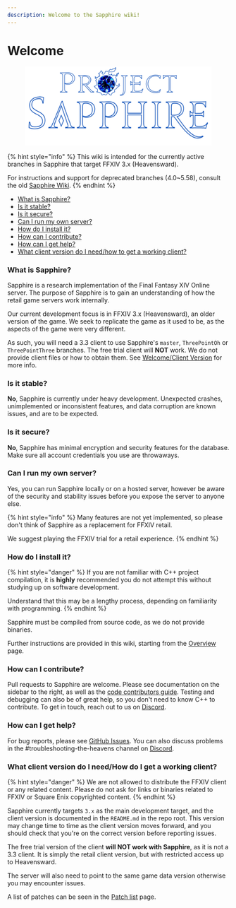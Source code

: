 ```yaml
---
description: Welcome to the Sapphire wiki!
---
```


# Welcome

<figure><img src=".gitbook/assets/sapphire_logo.png" alt=""><figcaption></figcaption></figure>

{% hint style="info" %}
This wiki is intended for the currently active branches in Sapphire that target FFXIV 3.x (Heavensward).

For instructions and support for deprecated branches (4.0\~5.58), consult the old [Sapphire Wiki](https://github.com/SapphireServer/Sapphire/wiki).
{% endhint %}

* [What is Sapphire?](./#what-is-sapphire)
* [Is it stable?](./#is-it-stable)
* [Is it secure?](./#is-it-secure)
* [Can I run my own server?](./#can-i-run-my-own-server)
* [How do I install it?](./#how-do-i-install-it)
* [How can I contribute?](./#how-can-i-contribute)
* [How can I get help?](./#how-can-i-get-help)
* [What client version do I need/how to get a working client?](./#what-client-version-do-i-need-how-do-i-get-a-working-client)

### What is Sapphire?

Sapphire is a research implementation of the Final Fantasy XIV Online server. The purpose of Sapphire is to gain an understanding of how the retail game servers work internally.

Our current development focus is in FFXIV 3.x (Heavensward), an older version of the game. We seek to replicate the game as it used to be, as the aspects of the game were very different.

As such, you will need a 3.3 client to use Sapphire's `master`, `ThreePointOh` or `ThreePointThree` branches. The free trial client will **NOT** work. We do not provide client files or how to obtain them. See [Welcome/Client Version](./#what-client-version-do-i-need-how-do-i-get-a-working-client) for more info.

### Is it stable?

**No**, Sapphire is currently under heavy development. Unexpected crashes, unimplemented or inconsistent features, and data corruption are known issues, and are to be expected.

### Is it secure?

**No**, Sapphire has minimal encryption and security features for the database. Make sure all account credentials you use are throwaways.

### Can I run my own server?

Yes, you can run Sapphire locally or on a hosted server, however be aware of the security and stability issues before you expose the server to anyone else.

{% hint style="info" %}
Many features are not yet implemented, so please don't think of Sapphire as a replacement for FFXIV retail.

We suggest playing the FFXIV trial for a retail experience.
{% endhint %}

### How do I install it?

{% hint style="danger" %}
If you are not familiar with C++ project compilation, it is **highly** recommended you do not attempt this without studying up on software development.

Understand that this may be a lengthy process, depending on familiarity with programming.
{% endhint %}

Sapphire must be compiled from source code, as we do not provide binaries.

Further instructions are provided in this wiki, starting from the [Overview ](getting-started/overview.md)page.

### How can I contribute?

Pull requests to Sapphire are welcome. Please see documentation on the sidebar to the right, as well as the [code contributors guide](https://github.com/SapphireServer/Sapphire/blob/master/CONTRIBUTING.md). Testing and debugging can also be of great help, so you don't need to know C++ to contribute. To get in touch, reach out to us on [Discord](https://discord.gg/xxcdCER).

### How can I get help?

For bug reports, please see [GitHub Issues](https://github.com/SapphireServer/Sapphire/issues). You can also discuss problems in the #troubleshooting-the-heavens channel on [Discord](https://discord.gg/xxcdCER).

### What client version do I need/How do I get a working client?

{% hint style="danger" %}
We are not allowed to distribute the FFXIV client or any related content. Please do not ask for links or binaries related to FFXIV or Square Enix copyrighted content.
{% endhint %}

Sapphire currently targets `3.x` as the main development target, and the client version is documented in the `README.md` in the repo root. This version may change time to time as the client version moves forward, and you should check that you're on the correct version before reporting issues.

The free trial version of the client **will NOT work with Sapphire**, as it is not a 3.3 client. It is simply the retail client version, but with restricted access up to Heavensward.

The server will also need to point to the same game data version otherwise you may encounter issues.

A list of patches can be seen in the [Patch list](resources/patch-list.md) page.

